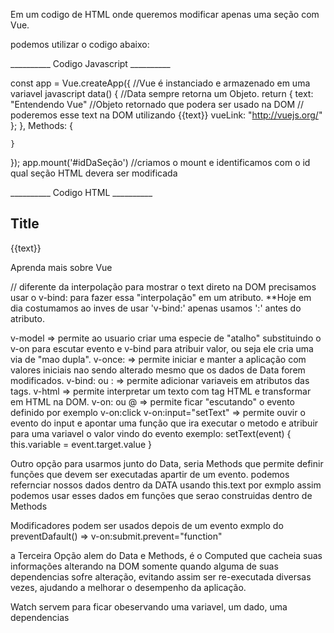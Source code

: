 Em um codigo de HTML onde queremos modificar apenas uma seção com Vue.

podemos utilizar o codigo abaixo:

__________ Codigo Javascript __________

const app = Vue.createApp({         //Vue é instanciado e armazenado em uma variavel javascript
    data() {            //Data sempre retorna um Objeto.
        return {
            text: "Entendendo Vue"          //Objeto retornado que podera ser usado na DOM  // poderemos esse text na DOM utilizando {{text}}
            vueLink: "http://vuejs.org/"    
        };
    },
    Methods: {

    }                           
});
app.mount('#idDaSeção')         //criamos o mount e identificamos com o id qual seção HTML devera ser modificada

__________ Codigo HTML __________

<section id="idDaSeção">
    <h2>Title</h2>
    <p>{{text}}</p>
    <p>Aprenda mais sobre <a v-bind:href="vueLink">Vue</a></p>          // diferente da interpolação para mostrar o text direto na DOM precisamos usar o v-bind: para fazer essa "interpolação" em um atributo. **Hoje em dia costumamos ao inves de usar 'v-bind:' apenas usamos ':' antes do atributo.
</section>

v-model => permite ao usuario criar uma especie de "atalho" substituindo o v-on para escutar evento e v-bind para atribuir valor, ou seja ele cria uma via de "mao dupla". 
v-once: => permite iniciar e manter a aplicação com valores iniciais nao sendo alterado mesmo que os dados de Data forem modificados.
v-bind: ou : => permite adicionar variaveis em atributos das tags.
v-html => permite interpretar um texto com tag HTML e transformar em HTML na DOM.
v-on: ou @ => permite ficar "escutando" o evento definido por exemplo v-on:click
v-on:input="setText" => permite ouvir o evento do input e apontar uma função que ira executar o metodo e atribuir para uma variavel o valor vindo do evento exemplo: 
                        setText(event) {
                            this.variable = event.target.value
                        }

Outro opção para usarmos junto do Data, seria Methods que permite definir funções que devem ser executadas apartir de um evento.
podemos refernciar nossos dados dentro da DATA usando this.text por exmplo assim podemos usar esses dados em funções que serao construidas dentro de Methods

Modificadores podem ser usados depois de um evento exmplo do preventDafault() => v-on:submit.prevent="function"

a Terceira Opção alem do Data e Methods, é o Computed que cacheia suas informações alterando na DOM somente quando alguma de suas dependencias sofre alteração, evitando assim ser re-executada diversas vezes, ajudando a melhorar o desempenho da aplicação.

Watch servem para ficar obeservando uma variavel, um dado, uma dependencias
